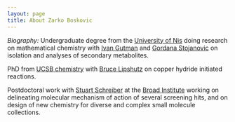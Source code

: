 ```yaml
---
layout: page
title: About Zarko Boskovic
---
```

*Biography:* Undergraduate degree from the [University of Nis](https://www.ni.ac.rs/en/) doing research on mathematical chemistry with [Ivan Gutman](https://www.pmf.kg.ac.rs/gutman/) and [Gordana Stojanovic](http://tesla.pmf.ni.ac.rs/people/hemija/gocas/CVGocaS.htm) on isolation and analyses of secondary metabolites.

PhD from [UCSB chemistry](chem.ucsb.edu) with [Bruce Lipshutz](https://lipshutz.chem.ucsb.edu/) on copper hydride initiated reactions. 

Postdoctoral work with [Stuart Schreiber](https://www.broadinstitute.org/schreiber-lab) at the [Broad Institute](https://www.broadinstitute.org) working on delineating molecular mechanism of action of several screening hits, and on design of new chemistry for diverse and complex small molecule collections. 


